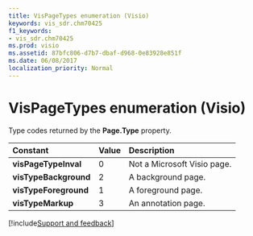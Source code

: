 ```yaml
---
title: VisPageTypes enumeration (Visio)
keywords: vis_sdr.chm70425
f1_keywords:
- vis_sdr.chm70425
ms.prod: visio
ms.assetid: 87bfc806-d7b7-dbaf-d968-0e83928e851f
ms.date: 06/08/2017
localization_priority: Normal
---
```



# VisPageTypes enumeration (Visio)

Type codes returned by the  **Page.Type** property.



|Constant|Value|Description|
|:-----|:-----|:-----|
| **visPageTypeInval**|0|Not a Microsoft Visio page.|
| **visTypeBackground**|2|A background page.|
| **visTypeForeground**|1|A foreground page.|
| **visTypeMarkup**|3|An annotation page.|

[!include[Support and feedback](~/includes/feedback-boilerplate.md)]